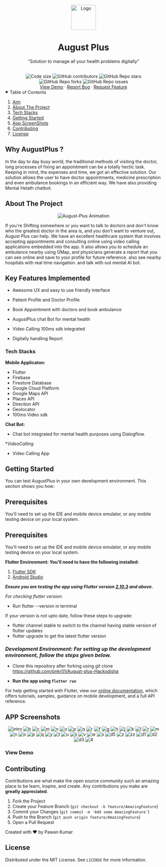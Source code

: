 <br />
<div align="center">
  <a href="https://github.com/pnkr01/August-Plus">
    <img src="https://user-images.githubusercontent.com/83778936/200171560-a9a4b731-1038-4c4b-b7c8-64e549fabf49.png" alt="Logo" width="80" height="80">
  </a>

  <h1 align="center"><b>August Plus</b></h1>

  <p align="center">
    "Solution to manage all your health problems digitally"
    <br />
  </p>
<!-- <img alt="AugustPlus Animation" src="https://user-images.githubusercontent.com/83778936/189530118-3cb2cd57-8ea4-4078-8b86-32bb12dc57e5.gif"> -->
  <br />
<img src="https://img.shields.io/github/languages/code-size/pnkr01/August-Plus?style=flat-square" alt="Code size" />
<img alt="GitHub contributors" src="https://img.shields.io/github/contributors/pnkr01/August-Plus?style=flat-square">
<img alt="GitHub Repo stars" src="https://img.shields.io/github/stars/pnkr01/August-Plus?style=flat-square">
<img alt="GitHub Repo forks" src="https://img.shields.io/github/forks/pnkr01/August-Plus?style=flat-square">
<img alt="GitHub Repo issues" src="https://img.shields.io/github/issues/pnkr01/August-Plus?style=flat-square">


<br />
<a href="https://github.com/pnkr01/August-Plus/">View Demo</a>
·
<a href="https://github.com/pnkr01/August-Plus/issues">Report Bug</a>
·
<a href="https://github.com/pnkr01/August-Plus/issues">Request Feature</a>
</div>

<!-- TABLE OF CONTENTS -->
<details open="open">
  <summary>Table of Contents</summary>
  <ol>
    <li>
      <a href="#why-augustplus-">Aim</a>
    </li>
    <li>
      <a href="#about-the-project">About The Project</a>
    </li>
    <li>
      <a href="#tech-stacks">Tech Stacks</a>
    </li>
    <li>
      <a href="#getting-started">Getting Started</a>
    </li>
    <li><a href="#app-screenshots">App ScreenShots</a></li>
    <li><a href="#contributing">Contributing</a></li>
    <li><a href="#license">License</a></li>
  </ol>
</details>

## Why AugustPlus ?

In the day to day busy world, the traditional methods of visiting the doctor, long processes of fixing an appointment can be a totally hectic task.
Keeping in mind, the expenses and time, we got an effective solution.
Our solution allows the user to have doctor appointments, medicine prescription and even ambulance bookings in an efficient way. We have also providing Mental Helath chatbot.

## About The Project

<div align="center">
<img alt="August-Plus Animation" src="https://user-images.githubusercontent.com/83778936/189530118-3cb2cd57-8ea4-4078-8b86-32bb12dc57e5.gif">
</div>

If you're Shifting somewhere or you want to talk to doctors and don't know who the greatest doctor in the area is, and you don't want to venture out, August Plus can help. We have an excellent healthcare system that involves accepting appointments and consulting online using video calling applications embedded into the app. It also allows you to schedule an ambulance nearby using GMap, and physicians generate a report that you can see online and save to your profile for future reference. also see nearby hospitals with real time navigation. and talk with out mental AI bot.


## Key Features Implemented

- Awesome UX and easy to use friendly interface

- Patient Profile and Doctor Profile

- Book Appointment with doctors and book ambulance

- AugustPlus chat Bot for mental health

- Video Calling 100ms sdk integrated

- Digitally handling Report 

### Tech Stacks

**Mobile Applicaton:**

- Flutter
- Firebase
- Firestore Database
- Google Cloud Platform
- Google Maps API
- Places API
- Direction API
- Geolocator
- 100ms Video sdk

**Chat Bot:**
- Chat bot integrated for mental health purposes using Dialogflow.

**VideoCalling*
- Video Calling App

## Getting Started

You can test AugustPlus in your own development environment. This section shows you how:

## Prerequisites

You'll need to set up the IDE and mobile device emulator, or any mobile testing device on your local system.

## Prerequisites

You'll need to set up the IDE and mobile device emulator, or any mobile testing device on your local system.

**Flutter Environment: You'll need to have the following installed:**

1. [Flutter SDK](https://flutter.dev/docs/get-started/install)
2. [Android Studio](https://developer.android.com/studio)

***Ensure you are testing the app using Flutter version [2.10.3](https://docs.flutter.dev/development/tools/sdk/releases?tab=windows) and above.***

*For checking flutter version:*

- Run flutter --version in terminal

If your version is not upto date, follow these steps to upgrade:

- flutter channel stable to switch to the channel having stable version of flutter updates
- flutter upgrade to get the latest flutter version

### *Development Environment: For setting up the development environment, follow the steps given below.*

- Clone this repository after forking using git clone <https://github.com/pnkr01/August-plus-Hackodisha>

- **Run the app using `flutter run`**

For help getting started with Flutter, view our
[online documentation](https://flutter.dev/docs), which offers tutorials,
samples, guidance on mobile development, and a full API reference.


## APP Screenshots

<div align="center">


![intro](https://user-images.githubusercontent.com/83778936/189531240-c521fe75-6d98-474f-942d-3e42748dd82e.png)
![b](https://user-images.githubusercontent.com/83778936/189531242-6018e902-a8b0-485c-af99-61c6b02ffb3b.png)
![c](https://user-images.githubusercontent.com/83778936/189531244-68f7c04c-7a2b-4d2d-8f7f-354fb813172a.png)
![m](https://user-images.githubusercontent.com/83778936/189531263-078e2551-8a56-4199-a02f-140946589452.png)
![n](https://user-images.githubusercontent.com/83778936/189531268-0d5f02e8-dc2d-4068-8256-1da405fce349.png)
![o](https://user-images.githubusercontent.com/83778936/189531270-ecc55033-8acb-4329-aaf3-50af20176c68.png)
![p](https://user-images.githubusercontent.com/83778936/189531272-12cc4a8d-983d-4f3e-bb8a-06e8c1e65fcd.png)
![q](https://user-images.githubusercontent.com/83778936/189531274-1843ca56-3a6a-44c5-8148-11ce78e45edd.png)
![r](https://user-images.githubusercontent.com/83778936/189531276-e49434b0-395c-445a-8644-7a5a0b1cc46c.png)
![f](https://user-images.githubusercontent.com/83778936/189531277-ce620707-db8f-41e9-b5e9-5c61d85c748a.png)
![g](https://user-images.githubusercontent.com/83778936/189531278-c0530be6-8046-411c-b193-149e3f9c29cc.png)
![h](https://user-images.githubusercontent.com/83778936/189531281-a1957cdb-1293-46eb-8d5e-7e06fd736a43.png)
![j](https://user-images.githubusercontent.com/83778936/189531284-0b9c5d64-8e36-499d-a55f-d7ed392c50f4.png)
![k](https://user-images.githubusercontent.com/83778936/189531285-c3543edb-78af-4907-ba9e-6691c722aed1.png)
![l](https://user-images.githubusercontent.com/83778936/189531290-e7933030-0c9e-48da-8bf8-1526b7f21685.png)
![r](https://user-images.githubusercontent.com/83778936/189531579-ff74609c-df73-4868-baab-3a227679264f.png)
![m](https://user-images.githubusercontent.com/83778936/189531586-a8e83752-8e19-4afc-800b-d01d1c882691.png)
![n](https://user-images.githubusercontent.com/83778936/189531588-f34f55b8-f00e-4c58-8916-43298cd849de.png)
![o](https://user-images.githubusercontent.com/83778936/189531591-44251314-df3b-4815-9599-07714c0d674a.png)
![p](https://user-images.githubusercontent.com/83778936/189531593-01e7cdff-9674-4314-96dd-1f67f4f8135e.png)
![q](https://user-images.githubusercontent.com/83778936/189531594-98824df0-f12e-4c96-a791-06b7c0348e91.png)
![y](https://user-images.githubusercontent.com/83778936/189531604-60fe7c69-4eb1-4c79-bbbe-232657a36a10.png)
![t](https://user-images.githubusercontent.com/83778936/189531607-b04023d2-3ea2-488a-b07f-50c1d02eab59.png)
![u](https://user-images.githubusercontent.com/83778936/189531610-aef63068-c01c-4cef-bcea-4b90b4d3b759.png)
![ii](https://user-images.githubusercontent.com/83778936/189531611-70120bc6-b4aa-47f8-bd45-5f7124969c04.png)
![v](https://user-images.githubusercontent.com/83778936/189531612-080bee89-7cc9-4223-85bc-f7da33a968a9.png)
![w](https://user-images.githubusercontent.com/83778936/189531613-c1835c2b-732b-443d-a540-8f2283462254.png)
![x](https://user-images.githubusercontent.com/83778936/189531615-8f8e6216-6e45-4a7d-b5ae-b432ff7e056f.png)
![d5](https://user-images.githubusercontent.com/83778936/189531617-6b24bfca-b54c-4aed-a02f-6ba3e452f449.png)
![z](https://user-images.githubusercontent.com/83778936/189531620-62cebb03-b411-4d4a-8109-7765e382de83.png)
![zz](https://user-images.githubusercontent.com/83778936/189531621-1320b88a-e869-4881-a533-8d8b237be23c.png)
![d1](https://user-images.githubusercontent.com/83778936/189531623-3635c445-f253-4aa7-9461-0478c9395843.png)
![d2](https://user-images.githubusercontent.com/83778936/189531625-fb99b92e-57ca-49fc-ad65-9a53c5825e07.png)
![d3](https://user-images.githubusercontent.com/83778936/189531627-dd1addfd-69be-4b61-925a-29014a5d8581.png)
![4](https://user-images.githubusercontent.com/83778936/189531628-82123529-1fa9-40a1-8cbb-56ac923989a3.png)



</div>

### View Demo


## Contributing

Contributions are what make the open source community such an amazing place to be learn, inspire, and create. Any contributions you make are **greatly appreciated**.

1. Fork the Project
2. Create your Feature Branch (`git checkout -b feature/AmazingFeature`)
3. Commit your Changes (`git commit -m 'Add some AmazingFeature'`)
4. Push to the Branch (`git push origin feature/AmazingFeature`)
5. Open a Pull Request

Created with ❤️ by Pawan Kumar

## License

Distributed under the MIT License. See `LICENSE` for more information.
